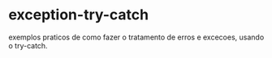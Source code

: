 # exception-try-catch
exemplos praticos de como fazer o tratamento de erros e excecoes, usando o  try-catch.

